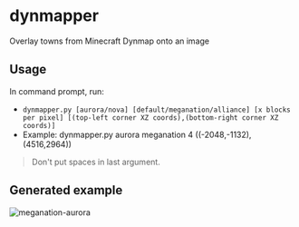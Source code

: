 # dynmapper
Overlay towns from Minecraft Dynmap onto an image

## Usage
In command prompt, run: 
- `dynmapper.py [aurora/nova] [default/meganation/alliance] [x blocks per pixel] [(top-left corner XZ coords),(bottom-right corner XZ coords)]`
- Example: dynmapper.py aurora meganation 4 ((-2048,-1132),(4516,2964))
> Don't put spaces in last argument.

## Generated example
![meganation-aurora](https://user-images.githubusercontent.com/48335651/224452178-dd3f6f07-2131-457b-933f-439cf373d08e.png)
